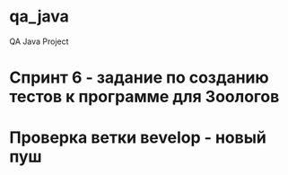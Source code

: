 # qa_java
QA Java Project
# Спринт 6 - задание по созданию тестов к программе для Зоологов
# Проверка ветки вevelop - новый пуш
